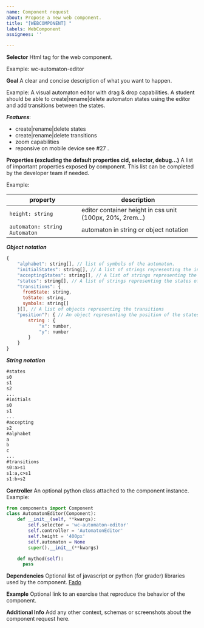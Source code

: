 ```yaml
---
name: Component request
about: Propose a new web component.
title: "[WEBCOMPONENT] "
labels: WebComponent
assignees: ''

---
```

**Selector**
Html tag for the web component.

Example:
wc-automaton-editor

**Goal**
A clear and concise description of what you want to happen.

Example:
  A visual automaton editor with drag & drop capabilities. A student should be able to create|rename|delete automaton states using the editor and add transitions between the states.

***Features***:
- create|rename|delete states
- create|rename|delete transitions
- zoom capabilities
- reponsive on mobile device see #27 .

**Properties (excluding the default properties cid, selector, debug...)**
A list of important properties exposed by component. This list can be completed by the developer team
if needed.

Example:

| property | description |
|----------|------------|
|`height: string` | editor container height in css unit (100px, 20%, 2rem...)|
| `automaton: string  Automaton` |  automaton in string or object notation |.

***Object notation***
```javascript
{
    "alphabet": string[], // list of symbols of the automaton.
    "initialStates": string[], // A list of strings representing the initial states of the automaton.
    "acceptingStates": string[], // A list of strings representing the final states of the automaton.
    "states": string[], // A list of strings representing the states of the automaton.
    "transitions": {
      fromState: string,
      toState: string,
      symbols: string[]
    }[], // A list of objects representing the transitions
    "position"?: { // An object representing the position of the states inside the editor (defined by the editor if not specified).
        string : {
            "x": number,
            "y": number
        }
    }
}
```
***String notation***

```txt
#states
s0
s1
s2
...
#initials
s0
s1
...
#accepting
s2
#alphabet
a
b
c
...
#transitions
s0:a>s1
s1:a,c>s1
s1:b>s2
```

**Controller**
An optional python class attached to the component instance.
Example:

```python
from components import Component
class AutomatonEditor(Component):
    def __init__(self, **kwargs):
        self.selector = 'wc-automaton-editor'
        self.controller = 'AutomatonEditor'
        self.height = '400px'
        self.automaton = None
        super().__init__(**kwargs)

    def mythod(self):
      pass
```

**Dependencies**
Optional list of javascript or python (for grader) libraries used by the component.
[Fado](https://pypi.org/project/FAdo/)

**Example**
Optional link to an exercise that reproduce the behavior of the component.

**Additional Info**
Add any other context, schemas or screenshots about the component request here.
